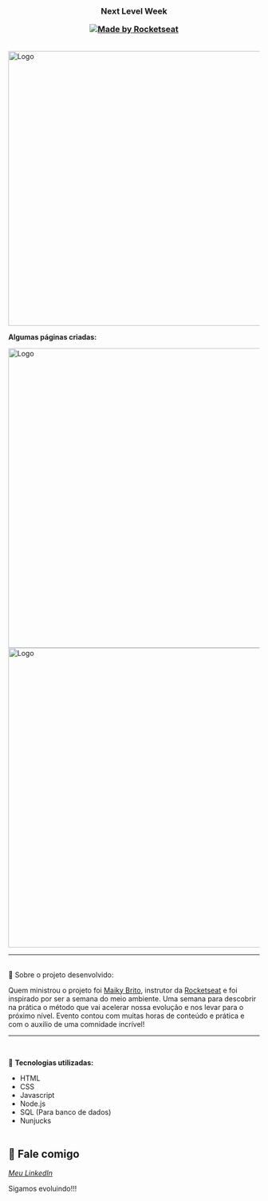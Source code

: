 <h3 align="center">
<b>Next Level Week<p><a href="https://rocketseat.com.br"><img alt="Made by Rocketseat" src="https://img.shields.io/badge/made%20by-Rocketseat-%237519C1"></a></p></b>

</h3></b></br>

<img alt="Logo" title="#logo" width="550" src="https://user-images.githubusercontent.com/38081852/83580830-6f63e200-a513-11ea-9a27-0a109ec1e4d0.png"> 

<b>Algumas páginas criadas:</b>


<img alt="Logo" title="#Cadastro" width="600" src="https://user-images.githubusercontent.com/62966905/84078323-1e3e6d00-a9af-11ea-89e8-98d3124a39b3.png">
<img alt="Logo" title="#Pesquisa" width="600" src="https://user-images.githubusercontent.com/62966905/84078333-20a0c700-a9af-11ea-9b00-0dba87edb4dd.png">



   
------------------
</br>
   📌    Sobre o projeto desenvolvido:

Quem ministrou o projeto foi <a href="https://github.com/maykbrito">Maiky Brito</a>, instrutor da <a href="http://rocketseat.com.br">Rocketseat</a> e foi inspirado por ser a semana do meio ambiente. Uma semana para descobrir na prática o método que vai acelerar nossa evolução e nos levar para o próximo nível. Evento contou com muitas horas de conteúdo e prática e com o auxilio de uma comnidade incrível! 


------------------
</br>
 
🚀  <strong>Tecnologias utilizadas:</strong>

- HTML
- CSS
- Javascript
- Node.js
- SQL (Para banco de dados)
- Nunjucks
</br></br>

💬 Fale comigo
------------------
[*Meu LinkedIn*](https://www.linkedin.com/in/daniel-ara%C3%BAjo-80159355/)

Sigamos evoluindo!!!



